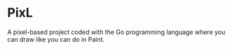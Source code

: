 # PixL
A pixel-based project coded with the Go programming language where you can draw like you can do in Paint. 
